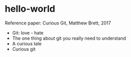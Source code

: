 # hello-world

Reference paper: Curious Git, Matthew Brett, 2017
- Git: love - hate
- The one thing about git you really need to understand
- A curious tale
- Curious git

